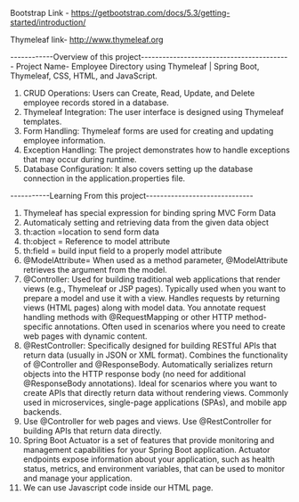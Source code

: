 Bootstrap Link - https://getbootstrap.com/docs/5.3/getting-started/introduction/  

Thymeleaf link- http://www.thymeleaf.org

------------Overview of this project------------------------------------------
Project Name- Employee Directory using Thymeleaf  |  Spring Boot, Thymeleaf, CSS, HTML, and JavaScript.
1. CRUD Operations: Users can Create, Read, Update, and Delete employee records stored in a database.
2. Thymeleaf Integration: The user interface is designed using Thymeleaf templates.
3. Form Handling: Thymeleaf forms are used for creating and updating employee information.
4. Exception Handling: The project demonstrates how to handle exceptions that may occur during runtime.
5. Database Configuration: It also covers setting up the database connection in the application.properties file.

   
-----------Learning From this project------------------------------
1. Thymeleaf has special expression for binding spring MVC Form Data
2. Automaticaly setting and retrieving data from the given data object
3. th:action =location to send form data
4. th:object = Reference to model attribute 
5. th:field = build input field to a properly model attribute
6.  @ModelAttribute= When used as a method parameter, @ModelAttribute retrieves the argument from the model.
7. @Controller:
   Used for building traditional web applications that render views (e.g., Thymeleaf or JSP pages).
   Typically used when you want to prepare a model and use it with a view.
   Handles requests by returning views (HTML pages) along with model data.
   You annotate request handling methods with @RequestMapping or other HTTP method-specific annotations.
   Often used in scenarios where you need to create web pages with dynamic content.
8. @RestController:
   Specifically designed for building RESTful APIs that return data (usually in JSON or XML format).
   Combines the functionality of @Controller and @ResponseBody.
   Automatically serializes return objects into the HTTP response body (no need for additional @ResponseBody annotations).
   Ideal for scenarios where you want to create APIs that directly return data without rendering views.
   Commonly used in microservices, single-page applications (SPAs), and mobile app backends.
9. Use @Controller for web pages and views.
   Use @RestController for building APIs that return data directly.
10. Spring Boot Actuator is a set of features that provide monitoring and management capabilities for your Spring Boot application. Actuator endpoints expose information about your application, such as health status, metrics, and environment variables, that can be used to monitor and manage your application.
11. We can use Javascript code inside our HTML page.
